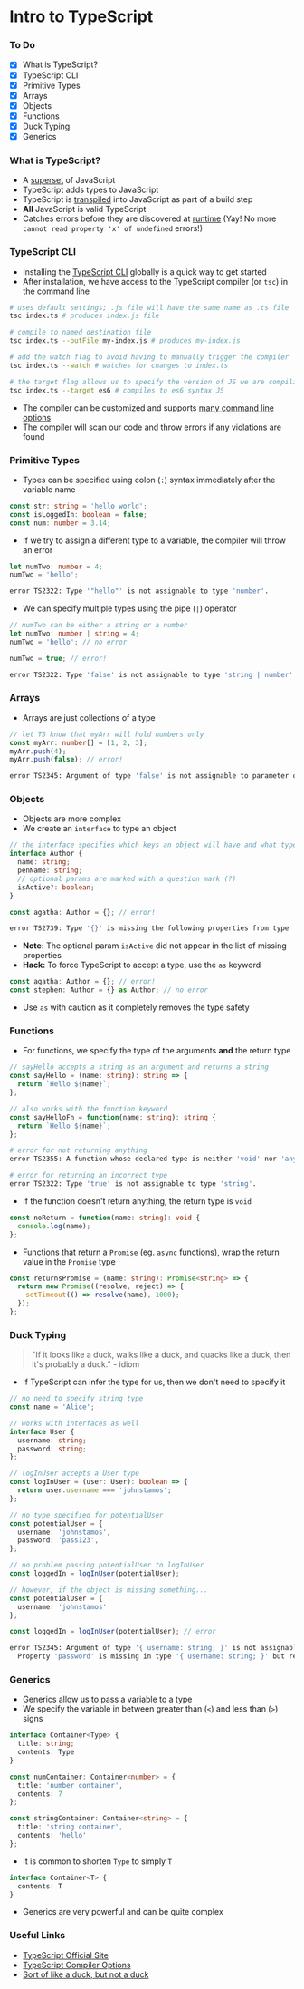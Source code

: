 # Intro to TypeScript

### To Do
* [x] What is TypeScript?
* [x] TypeScript CLI
* [x] Primitive Types
* [x] Arrays
* [x] Objects
* [x] Functions
* [x] Duck Typing
* [x] Generics

### What is TypeScript?
* A [superset](https://encyclopedia2.thefreedictionary.com/superset) of JavaScript
* TypeScript adds types to JavaScript
* TypeScript is [transpiled](https://scotch.io/tutorials/javascript-transpilers-what-they-are-why-we-need-them) into JavaScript as part of a build step
* **All** JavaScript is valid TypeScript
* Catches errors before they are discovered at [runtime](https://searchsoftwarequality.techtarget.com/definition/runtime) (Yay! No more `cannot read property 'x' of undefined` errors!)

### TypeScript CLI
* Installing the [TypeScript CLI](https://www.npmjs.com/package/typescript) globally is a quick way to get started
* After installation, we have access to the TypeScript compiler (or `tsc`) in the command line

```sh
# uses default settings; .js file will have the same name as .ts file
tsc index.ts # produces index.js file

# compile to named destination file
tsc index.ts --outFile my-index.js # produces my-index.js

# add the watch flag to avoid having to manually trigger the compiler
tsc index.ts --watch # watches for changes to index.ts

# the target flag allows us to specify the version of JS we are compiling to
tsc index.ts --target es6 # compiles to es6 syntax JS
```

* The compiler can be customized and supports [many command line options](https://www.typescriptlang.org/docs/handbook/compiler-options.html)
* The compiler will scan our code and throw errors if any violations are found

### Primitive Types
* Types can be specified using colon (`:`) syntax immediately after the variable name

```ts
const str: string = 'hello world';
const isLoggedIn: boolean = false;
const num: number = 3.14;
```

* If we try to assign a different type to a variable, the compiler will throw an error

```ts
let numTwo: number = 4;
numTwo = 'hello';
```

```sh
error TS2322: Type '"hello"' is not assignable to type 'number'.
```

* We can specify multiple types using the pipe (`|`) operator

```ts
// numTwo can be either a string or a number
let numTwo: number | string = 4;
numTwo = 'hello'; // no error

numTwo = true; // error!
```

```sh
error TS2322: Type 'false' is not assignable to type 'string | number'.
```

### Arrays
* Arrays are just collections of a type

```ts
// let TS know that myArr will hold numbers only
const myArr: number[] = [1, 2, 3];
myArr.push(4);
myArr.push(false); // error!
```

```sh
error TS2345: Argument of type 'false' is not assignable to parameter of type 'number'.
```

### Objects
* Objects are more complex
* We create an `interface` to type an object

```ts
// the interface specifies which keys an object will have and what type the values will be
interface Author {
  name: string;
  penName: string;
  // optional params are marked with a question mark (?)
  isActive?: boolean;
}

const agatha: Author = {}; // error!
```

```sh
error TS2739: Type '{}' is missing the following properties from type 'Author': name, penName
```

* **Note:** The optional param `isActive` did not appear in the list of missing properties
* **Hack:** To force TypeScript to accept a type, use the `as` keyword

```ts
const agatha: Author = {}; // error!
const stephen: Author = {} as Author; // no error
```

* Use `as` with caution as it completely removes the type safety

### Functions
* For functions, we specify the type of the arguments **and** the return type

```ts
// sayHello accepts a string as an argument and returns a string
const sayHello = (name: string): string => {
  return `Hello ${name}`;
};

// also works with the function keyword
const sayHelloFn = function(name: string): string {
  return `Hello ${name}`;
};
```

```sh
# error for not returning anything
error TS2355: A function whose declared type is neither 'void' nor 'any' must return a value.

# error for returning an incorrect type
error TS2322: Type 'true' is not assignable to type 'string'.
```

* If the function doesn't return anything, the return type is `void`

```ts
const noReturn = function(name: string): void {
  console.log(name);
};
```

* Functions that return a `Promise` (eg. `async` functions), wrap the return value in the `Promise` type

```ts
const returnsPromise = (name: string): Promise<string> => {
  return new Promise((resolve, reject) => {
    setTimeout(() => resolve(name), 1000);
  });
};
```

### Duck Typing
> "If it looks like a duck, walks like a duck, and quacks like a duck, then it's probably a duck." - idiom
* If TypeScript can infer the type for us, then we don't need to specify it

```ts
// no need to specify string type
const name = 'Alice';
```

```ts
// works with interfaces as well
interface User {
  username: string;
  password: string;
};

// logInUser accepts a User type
const logInUser = (user: User): boolean => {
  return user.username === 'johnstamos';
};

// no type specified for potentialUser
const potentialUser = {
  username: 'johnstamos',
  password: 'pass123',
};

// no problem passing potentialUser to logInUser
const loggedIn = logInUser(potentialUser);
```

```ts
// however, if the object is missing something...
const potentialUser = {
  username: 'johnstamos'
};

const loggedIn = logInUser(potentialUser); // error
```

```sh
error TS2345: Argument of type '{ username: string; }' is not assignable to parameter of type 'User'.
  Property 'password' is missing in type '{ username: string; }' but required in type 'User'.
```

### Generics
* Generics allow us to pass a variable to a type
* We specify the variable in between greater than (`<`) and less than (`>`) signs

```ts
interface Container<Type> {
  title: string;
  contents: Type
}

const numContainer: Container<number> = {
  title: 'number container',
  contents: 7
};

const stringContainer: Container<string> = {
  title: 'string container',
  contents: 'hello'
};
```

* It is common to shorten `Type` to simply `T`

```ts
interface Container<T> {
  contents: T
}
```

* Generics are very powerful and can be quite complex

### Useful Links
* [TypeScript Official Site](https://www.typescriptlang.org/)
* [TypeScript Compiler Options](https://www.typescriptlang.org/docs/handbook/compiler-options.html)
* [Sort of like a duck, but not a duck](https://birdersjourney.com/2015/03/01/nope-not-a-duck/)
